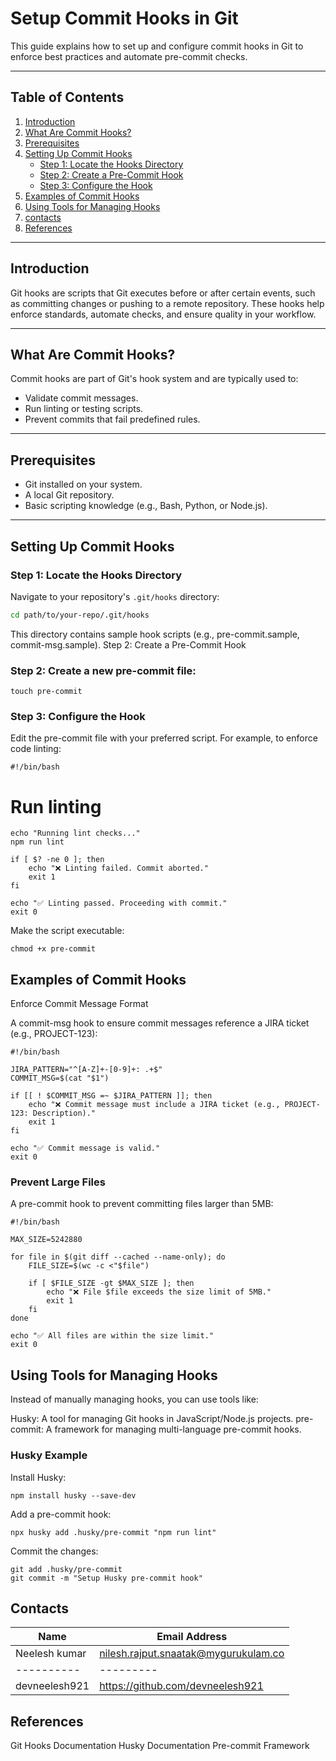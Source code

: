 # Setup Commit Hooks in Git

This guide explains how to set up and configure commit hooks in Git to enforce best practices and automate pre-commit checks.

---

## Table of Contents

1. [Introduction](#introduction)
2. [What Are Commit Hooks?](#what-are-commit-hooks)
3. [Prerequisites](#prerequisites)
4. [Setting Up Commit Hooks](#setting-up-commit-hooks)
    - [Step 1: Locate the Hooks Directory](#step-1-locate-the-hooks-directory)
    - [Step 2: Create a Pre-Commit Hook](#step-2-create-a-pre-commit-hook)
    - [Step 3: Configure the Hook](#step-3-configure-the-hook)
5. [Examples of Commit Hooks](#examples-of-commit-hooks)
6. [Using Tools for Managing Hooks](#using-tools-for-managing-hooks)
7. [contacts](#contacts)
8. [References](#references)

---

## Introduction

Git hooks are scripts that Git executes before or after certain events, such as committing changes or pushing to a remote repository. These hooks help enforce standards, automate checks, and ensure quality in your workflow.

---

## What Are Commit Hooks?

Commit hooks are part of Git's hook system and are typically used to:
- Validate commit messages.
- Run linting or testing scripts.
- Prevent commits that fail predefined rules.

---

## Prerequisites

- Git installed on your system.
- A local Git repository.
- Basic scripting knowledge (e.g., Bash, Python, or Node.js).

---


## Setting Up Commit Hooks

### Step 1: Locate the Hooks Directory

Navigate to your repository's `.git/hooks` directory:
```bash
cd path/to/your-repo/.git/hooks
```
This directory contains sample hook scripts (e.g., pre-commit.sample, commit-msg.sample).
Step 2: Create a Pre-Commit Hook

### Step 2: Create a new pre-commit file:
```
touch pre-commit
```
### Step 3: Configure the Hook

Edit the pre-commit file with your preferred script. For example, to enforce code linting:
```
#!/bin/bash
```
# Run linting
```
echo "Running lint checks..."
npm run lint

if [ $? -ne 0 ]; then
    echo "❌ Linting failed. Commit aborted."
    exit 1
fi

echo "✅ Linting passed. Proceeding with commit."
exit 0
```
Make the script executable:
```
chmod +x pre-commit
```
## Examples of Commit Hooks
Enforce Commit Message Format

A commit-msg hook to ensure commit messages reference a JIRA ticket (e.g., PROJECT-123):
```
#!/bin/bash

JIRA_PATTERN="^[A-Z]+-[0-9]+: .+$"
COMMIT_MSG=$(cat "$1")

if [[ ! $COMMIT_MSG =~ $JIRA_PATTERN ]]; then
    echo "❌ Commit message must include a JIRA ticket (e.g., PROJECT-123: Description)."
    exit 1
fi

echo "✅ Commit message is valid."
exit 0
```
### Prevent Large Files

A pre-commit hook to prevent committing files larger than 5MB:
```
#!/bin/bash

MAX_SIZE=5242880

for file in $(git diff --cached --name-only); do
    FILE_SIZE=$(wc -c <"$file")

    if [ $FILE_SIZE -gt $MAX_SIZE ]; then
        echo "❌ File $file exceeds the size limit of 5MB."
        exit 1
    fi
done

echo "✅ All files are within the size limit."
exit 0
```
## Using Tools for Managing Hooks

Instead of manually managing hooks, you can use tools like:

  Husky: A tool for managing Git hooks in JavaScript/Node.js projects.
  pre-commit: A framework for managing multi-language pre-commit hooks.

### Husky Example

 Install Husky:
```
npm install husky --save-dev
```
 Add a pre-commit hook:
```
npx husky add .husky/pre-commit "npm run lint"
```
Commit the changes:

    git add .husky/pre-commit
    git commit -m "Setup Husky pre-commit hook"
## Contacts

| Name| Email Address      |
|-----|--------------------------|
| Neelesh kumar | nilesh.rajput.snaatak@mygurukulam.co || GitHub | URL |
|----------|---------|
|  devneelesh921  |  https://github.com/devneelesh921  |


## References

   Git Hooks Documentation
   Husky Documentation
   Pre-commit Framework




